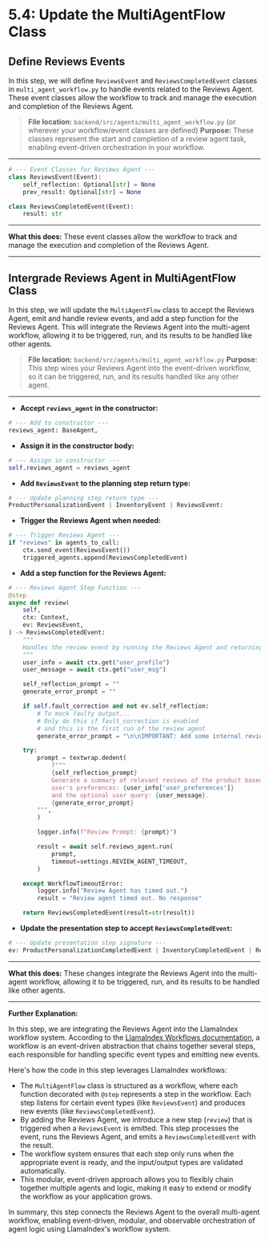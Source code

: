# 5.4: Update the MultiAgentFlow Class

## Define Reviews Events

In this step, we will define `ReviewsEvent` and `ReviewsCompletedEvent` classes in `multi_agent_workflow.py` to handle events related to the Reviews Agent. These event classes allow the workflow to track and manage the execution and completion of the Reviews Agent.

> **File location:** `backend/src/agents/multi_agent_workflow.py` (or wherever your workflow/event classes are defined)
> **Purpose:** These classes represent the start and completion of a review agent task, enabling event-driven orchestration in your workflow.

---

```python
# --- Event Classes for Reviews Agent ---
class ReviewsEvent(Event):
    self_reflection: Optional[str] = None
    prev_result: Optional[str] = None

class ReviewsCompletedEvent(Event):
    result: str
```

---

**What this does:**
These event classes allow the workflow to track and manage the execution and completion of the Reviews Agent.

---

## Intergrade Reviews Agent in MultiAgentFlow Class

In this step, we will update the `MultiAgentFlow` class to accept the Reviews Agent, emit and handle review events, and add a step function for the Reviews Agent. This will integrate the Reviews Agent into the multi-agent workflow, allowing it to be triggered, run, and its results to be handled like other agents.

> **File location:** `backend/src/agents/multi_agent_workflow.py`
> **Purpose:** This step wires your Reviews Agent into the event-driven workflow, so it can be triggered, run, and its results handled like any other agent.

---

- **Accept `reviews_agent` in the constructor:**

```python
# --- Add to constructor ---
reviews_agent: BaseAgent,
```

- **Assign it in the constructor body:**

```python
# --- Assign in constructor ---
self.reviews_agent = reviews_agent
```

- **Add `ReviewsEvent` to the planning step return type:**

```python
# --- Update planning step return type ---
ProductPersonalizationEvent | InventoryEvent | ReviewsEvent:
```

- **Trigger the Reviews Agent when needed:**

```python
# --- Trigger Reviews Agent ---
if "reviews" in agents_to_call:
    ctx.send_event(ReviewsEvent())
    triggered_agents.append(ReviewsCompletedEvent)
```

- **Add a step function for the Reviews Agent:**

```python
# --- Reviews Agent Step Function ---
@step
async def review(
    self,
    ctx: Context,
    ev: ReviewsEvent,
) -> ReviewsCompletedEvent:
    """
    Handles the review event by running the Reviews Agent and returning the result.
    """
    user_info = await ctx.get("user_profile")
    user_message = await ctx.get("user_msg")

    self_reflection_prompt = ""
    generate_error_prompt = ""

    if self.fault_correction and not ev.self_reflection:
        # To mock faulty output...
        # Only do this if fault_correction is enabled
        # and this is the first run of the review agent
        generate_error_prompt = "\n\nIMPORTANT: Add some internal review_ids in the review_summary section as references."

    try:
        prompt = textwrap.dedent(
            f"""
            {self_reflection_prompt}
            Generate a summary of relevant reviews of the product based on the
            user's preferences: {user_info['user_preferences']}
            and the optional user query: {user_message}.
            {generate_error_prompt}
        """,
        )

        logger.info(f"Review Prompt: {prompt}")

        result = await self.reviews_agent.run(
            prompt,
            timeout=settings.REVIEW_AGENT_TIMEOUT,
        )

    except WorkflowTimeoutError:
        logger.info("Review Agent has timed out.")
        result = "Review agent timed out. No response"

    return ReviewsCompletedEvent(result=str(result))
```

- **Update the presentation step to accept `ReviewsCompletedEvent`:**

```python
# --- Update presentation step signature ---
ev: ProductPersonalizationCompletedEvent | InventoryCompletedEvent | ReviewsCompletedEvent,
```

---

**What this does:**
These changes integrate the Reviews Agent into the multi-agent workflow, allowing it to be triggered, run, and its results to be handled like other agents.

---

**Further Explanation:**

In this step, we are integrating the Reviews Agent into the LlamaIndex workflow system. According to the [LlamaIndex Workflows documentation](https://docs.llamaindex.ai/en/stable/module_guides/workflow/#workflows), a workflow is an event-driven abstraction that chains together several steps, each responsible for handling specific event types and emitting new events. 

Here's how the code in this step leverages LlamaIndex workflows:

- The `MultiAgentFlow` class is structured as a workflow, where each function decorated with `@step` represents a step in the workflow. Each step listens for certain event types (like `ReviewsEvent`) and produces new events (like `ReviewsCompletedEvent`).
- By adding the Reviews Agent, we introduce a new step (`review`) that is triggered when a `ReviewsEvent` is emitted. This step processes the event, runs the Reviews Agent, and emits a `ReviewsCompletedEvent` with the result.
- The workflow system ensures that each step only runs when the appropriate event is ready, and the input/output types are validated automatically.
- This modular, event-driven approach allows you to flexibly chain together multiple agents and logic, making it easy to extend or modify the workflow as your application grows.

In summary, this step connects the Reviews Agent to the overall multi-agent workflow, enabling event-driven, modular, and observable orchestration of agent logic using LlamaIndex's workflow system.
